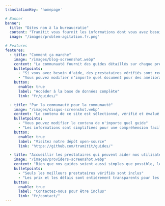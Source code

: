```yaml
---
translationKey: 'homepage'

# Banner
banner:
  title: "Dites non à la bureaucratie"
  content: "Tramitit vous fournit les informations dont vous avez besoin pour naviguer rapidement dans les procédures gouvernementales. Commencez par rechercher le formulaire que vous souhaitez ou naviguez dans nos sections en haut."
  image: "/images/problem-agitation.fr.png"

# Features
features:
  - title: "Comment ça marche"
    image: "/images/blog-screenshot.webp"
    content: "La communauté fournit des guides détaillés sur chaque processus bureaucratique que vous pourriez rencontrer."
    bulletpoints:
      - "Si vous avez besoin d'aide, des prestataires vérifiés sont recommandés"
      - "Vous pouvez modifier n'importe quel document pour des améliorations"
    button:
      enable: true
      label: "Accéder à la base de données complète"
      link: "fr/guides/"

  - title: "Par la communauté pour la communauté"
    image: "/images/disqus-screenshot.webp"
    content: "Le contenu de ce site est sélectionné, vérifié et évalué par la communauté."
    bulletpoints:
      - "Vous pouvez modifier le contenu de n'importe quel guide"
      - "Les informations sont simplifiées pour une compréhension facile"
    button:
      enable: true
      label: "Visitez notre dépôt open-source"
      link: "https://github.com/tramitit/guides/"

  - title: "Accueillir les prestataires qui peuvent aider nos utilisateurs"
    image: "/images/providers-screenshot.webp"
    content: "Bien que nos guides soient aussi simples que possible, les utilisateurs peuvent encore préférer déléguer des tâches à un prestataire sélectionné."
    bulletpoints:
      - "Seuls les meilleurs prestataires vérifiés sont inclus"
      - "Les prix et les délais sont entièrement transparents pour les utilisateurs"
    button:
      enable: true
      label: "Contactez-nous pour être inclus"
      link: "fr/contact/"
---
```

